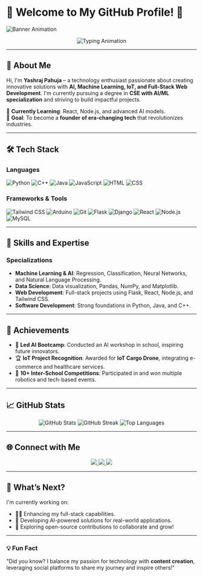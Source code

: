 # 🌟 Welcome to My GitHub Profile! 🌟  

![Banner Animation](https://user-images.githubusercontent.com/placeholder/banner.gif) <!-- Replace with your custom banner -->

<div align="center">
  <img src="https://readme-typing-svg.demolab.com?font=Fira+Code&size=24&pause=1000&color=F70000&center=true&vCenter=true&width=435&lines=Hello+World!+I'm+Yashraj+Pahuja;Developer+and+Future+Founder;Passionate+about+AI+and+ML;Tech+Enthusiast+and+Innovator" alt="Typing Animation" />
</div>

---

## 👋 **About Me**
Hi, I'm **Yashraj Pahuja** – a technology enthusiast passionate about creating innovative solutions with **AI, Machine Learning, IoT, and Full-Stack Web Development**. I'm currently pursuing a degree in **CSE with AI/ML specialization** and striving to build impactful projects.

🌱 **Currently Learning**: React, Node.js, and advanced AI models.  
🎯 **Goal**: To become a **founder of era-changing tech** that revolutionizes industries.

---

## 🛠️ **Tech Stack**

### **Languages**
![Python](https://img.shields.io/badge/Python-3776AB?style=for-the-badge&logo=python&logoColor=white)
![C++](https://img.shields.io/badge/C++-00599C?style=for-the-badge&logo=cplusplus&logoColor=white)
![Java](https://img.shields.io/badge/Java-007396?style=for-the-badge&logo=java&logoColor=white)
![JavaScript](https://img.shields.io/badge/JavaScript-F7DF1E?style=for-the-badge&logo=javascript&logoColor=black)
![HTML](https://img.shields.io/badge/HTML-E34F26?style=for-the-badge&logo=html5&logoColor=white)
![CSS](https://img.shields.io/badge/CSS-1572B6?style=for-the-badge&logo=css3&logoColor=white)

### **Frameworks & Tools**
![Tailwind CSS](https://img.shields.io/badge/Tailwind_CSS-06B6D4?style=for-the-badge&logo=tailwindcss&logoColor=white)
![Arduino](https://img.shields.io/badge/Arduino-00979D?style=for-the-badge&logo=arduino&logoColor=white)
![Git](https://img.shields.io/badge/Git-F05032?style=for-the-badge&logo=git&logoColor=white)
![Flask](https://img.shields.io/badge/Flask-000000?style=for-the-badge&logo=flask&logoColor=white)
![Django](https://img.shields.io/badge/Django-092E20?style=for-the-badge&logo=django&logoColor=white)
![React](https://img.shields.io/badge/React-61DAFB?style=for-the-badge&logo=react&logoColor=black)
![Node.js](https://img.shields.io/badge/Node.js-339933?style=for-the-badge&logo=nodedotjs&logoColor=white)
![MySQL](https://img.shields.io/badge/MySQL-4479A1?style=for-the-badge&logo=mysql&logoColor=white)

---

## 🧠 **Skills and Expertise**

### **Specializations**
- **Machine Learning & AI**: Regression, Classification, Neural Networks, and Natural Language Processing.
- **Data Science**: Data visualization, Pandas, NumPy, and Matplotlib.
- **Web Development**: Full-stack projects using Flask, React, Node.js, and Tailwind CSS.
- **Software Development**: Strong foundations in Python, Java, and C++.

---

## 🌟 **Achievements**

- 🥇 **Led AI Bootcamp**: Conducted an AI workshop in school, inspiring future innovators.
- 🏆 **IoT Project Recognition**: Awarded for **IoT Cargo Drone**, integrating e-commerce and healthcare services.
- 🚀 **10+ Inter-School Competitions**: Participated in and won multiple robotics and tech-based events.

---

## 📈 **GitHub Stats**

<div align="center">
  <img src="https://github-readme-stats.vercel.app/api?username=CYBORG-YASHRAJ&show_icons=true&theme=radical" alt="GitHub Stats" />
  <img src="https://github-readme-streak-stats.herokuapp.com?user=CYBORG-YASHRAJ&theme=radical" alt="GitHub Streak" />
  <img src="https://github-readme-stats.vercel.app/api/top-langs/?username=CYBORG-YASHRAJ&layout=compact&theme=radical" alt="Top Languages" />
</div>

---

## 🌐 **Connect with Me**

<div align="center">
  <a href="https://instagram.com/yashraj_pahuja2006">
    <img src="https://img.shields.io/badge/Instagram-E4405F?style=for-the-badge&logo=instagram&logoColor=white" />
  </a>
  <a href="https://linkedin.com/in/yashraj-pahuja-28a34b325/">
    <img src="https://img.shields.io/badge/LinkedIn-0077B5?style=for-the-badge&logo=linkedin&logoColor=white" />
  </a>
  <a href="mailto:yashrajpahuja9999@gmail.com">
    <img src="https://img.shields.io/badge/Email-D14836?style=for-the-badge&logo=gmail&logoColor=white" />
  </a>
</div>

---

## 🚀 **What’s Next?**
I'm currently working on:
- 🧑‍💻 Enhancing my full-stack capabilities.
- 🤖 Developing AI-powered solutions for real-world applications.
- 🌟 Exploring open-source contributions to collaborate and grow!

---

### 💡 **Fun Fact**
"Did you know? I balance my passion for technology with **content creation**, leveraging social platforms to share my journey and inspire others!"
